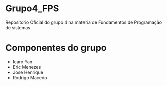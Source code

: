 # Grupo4_FPS
Repositorio Oficial do grupo 4 na materia de Fundamentos de Programação de sistemas

# Componentes do grupo
- Icaro Yan
- Eric Menezes
- Jose Henrique
- Rodrigo Macedo
